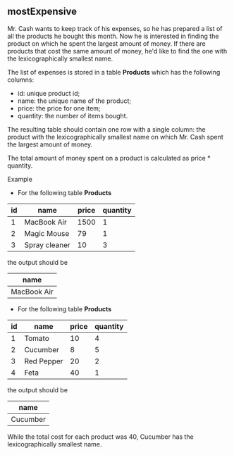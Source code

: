 ## mostExpensive

Mr. Cash wants to keep track of his expenses, so he has prepared a list of all the products he bought this month. Now he is interested in finding the product on which he spent the largest amount of money. If there are products that cost the same amount of money, he'd like to find the one with the lexicographically smallest name.

The list of expenses is stored in a table **Products** which has the following columns:

- id: unique product id;
- name: the unique name of the product;
- price: the price for one item;
- quantity: the number of items bought.

The resulting table should contain one row with a single column: the product with the lexicographically smallest name on which Mr. Cash spent the largest amount of money.

The total amount of money spent on a product is calculated as price * quantity.

Example

- For the following table **Products**

| id | name | price | quantity |
|---|---|---|---|
| 1 | MacBook Air | 1500 | 1 |
| 2 | Magic Mouse | 79 | 1 |
| 3 | Spray cleaner | 10 | 3 |

the output should be

| name |
|---|
| MacBook Air |

- For the following table **Products**

| id | name | price | quantity |
|---|---|---|---|
| 1 | Tomato | 10 | 4 |
| 2 | Cucumber | 8 | 5 |
| 3 | Red Pepper | 20 | 2 |
| 4 | Feta | 40 | 1 |

the output should be

| name |
|---|
| Cucumber |

While the total cost for each product was 40, Cucumber has the lexicographically smallest name.
